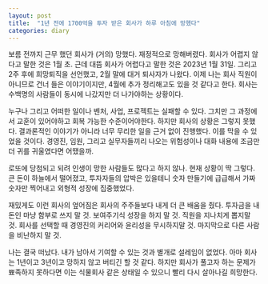 ```yaml
---
layout: post
title:  "1년 전에 1700억을 투자 받은 회사가 하루 아침에 망했다"
categories: diary
---
```


보름 전까지 근무 했던 회사가 (거의) 망했다. 재정적으로 망해버렸다. 회사가 어렵지 않다고 말한 것은 1월 초. 근데 대뜸 회사가 어렵다고 말한 것은 2023년 1월 31일. 그리고 2주 후에 희망퇴직을 선언했고, 2월 말에 대거 퇴사자가 나왔다. 이제 나는 회사 직원이 아니므로 건너 들은 이야기이지만, 4월에 추가 정리해고도 있을 것 같다고 한다. 회사는 수백명의 사람들이 동시에 나갔지만 더 나가야하는 상황이다.

누구나 그리고 어떠한 일이나 벤처, 사업, 프로젝트는 실패할 수 있다. 그치만 그 과정에서 교훈이 있어야하고 회복 가능한 수준이어야한다. 하지만 회사의 상황은 그렇지 못했다. 결과론적인 이야기가 아니라 너무 무리한 일을 근거 없이 진행했다. 이를 막을 수 있었을 것이다. 경영진, 임원, 그리고 실무자들끼리 나오는 위험성이나 대화 내용에 조금만 더 귀를 귀울였다면 어땠을까.

로또에 당첨되고 되려 인생이 망한 사람들도 많다고 하지 않나. 현재 상황이 딱 그렇다. 큰 돈이 하늘에서 떨어졌고, 투자자들의 압박은 있을테니 숫자 만들기에 급급해서 가짜 숫자만 찍어내고 외형적 성장에 집중했었다.

재밌게도 이런 회사의 엎어짐은 회사의 주주들보다 내게 더 큰 배움을 줬다. 투자금을 내 돈인 마냥 함부로 쓰지 말 것. 보여주기식 성장을 하지 말 것. 직원을 지나치게 뽑지말 것. 회사를 선택할 때 경영진의 커리어와 윤리성을 무시하지말 것. 마지막으로 다른 사람을 비난하지 말 것.

나는 결국 떠났다. 내가 남아서 기여할 수 있는 것과 별개로 설레임이 없었다. 아마 회사는 1년이고 3년이고 망하지 않고 버티긴 할 것 같다. 하지만 회사가 풀고자 하는 문제가 뾰족하지 못하다면 이는 식물회사 같은 상태일 수 있으니 빨리 다시 살아나길 희망한다.
